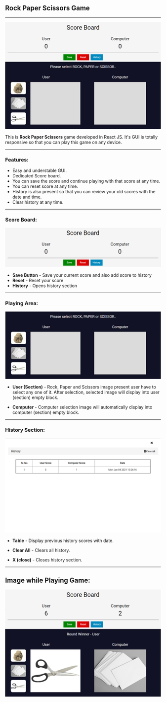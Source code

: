## Rock Paper Scissors Game

---

![Webpage Image](https://github.com/Sanket292001/Rock-Paper-Scissors-Game/blob/main/Website%20Images/Webpage.PNG?raw=true)

This is **Rock Paper Scissors** game developed in React JS. It's GUI is totally responsive so that you can play this game on any device.

---

### Features:

- Easy and understable GUI.
- Dedicated Score board.
- You can save the score and continue playing with that score at any time.
- You can reset score at any time.
- History is also present so that you can review your old scores with the date and time.
- Clear history at any time.

---

### Score Board:

![Score Board](https://github.com/Sanket292001/Rock-Paper-Scissors-Game/blob/main/Website%20Images/Score%20Board.PNG?raw=true)

- **Save Button** - Save your current score and also add score to history
- **Reset** - Reset your score
- **History** - Opens history section

---

### Playing Area:

![Playing Area](https://github.com/Sanket292001/Rock-Paper-Scissors-Game/blob/main/Website%20Images/Playing%20Area.PNG?raw=true)

- **User (Section)** - Rock, Paper and Scissors image present user have to select any one of it. After selection, selected image will display into user (section) empty block.

- **Computer** - Computer selection image will automatically display into computer (section) empty block.

---

### History Section:

![History Section](https://github.com/Sanket292001/Rock-Paper-Scissors-Game/blob/main/Website%20Images/History.PNG?raw=true)

- **Table** - Display previous history scores with date.

- **Clear All** - Clears all history.

- **X (close)** - Closes history section.

---

## Image while Playing Game:

![Image While Playing](https://github.com/Sanket292001/Rock-Paper-Scissors-Game/blob/main/Website%20Images/Playing%20Game.PNG?raw=true)
